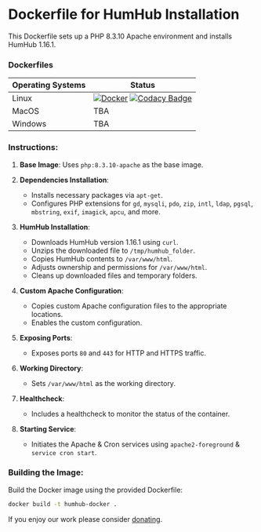 # Dockerfile for HumHub Installation

This Dockerfile sets up a PHP 8.3.10 Apache environment and installs HumHub 1.16.1.

### Dockerfiles
| Operating Systems | Status |
|-------------------|--------|
| Linux             | [![Docker](https://github.com/GreenMeteor/humhub-docker/actions/workflows/docker.yml/badge.svg?branch=main&event=push)](https://github.com/GreenMeteor/humhub-docker/actions/workflows/docker.yml) [![Codacy Badge](https://app.codacy.com/project/badge/Grade/b2581f3610ad4c418d44e8c325ca7f28)](https://app.codacy.com/gh/GreenMeteor/humhub-docker/dashboard?utm_source=gh&utm_medium=referral&utm_content=&utm_campaign=Badge_grade) |
| MacOS             | TBA    |
| Windows           | TBA    |

### Instructions:

1. **Base Image**: Uses `php:8.3.10-apache` as the base image.

2. **Dependencies Installation**:
   - Installs necessary packages via `apt-get`.
   - Configures PHP extensions for `gd`, `mysqli`, `pdo`, `zip`, `intl`, `ldap`, `pgsql`, `mbstring`, `exif`, `imagick`, `apcu`, and more.

3. **HumHub Installation**:
   - Downloads HumHub version 1.16.1 using `curl`.
   - Unzips the downloaded file to `/tmp/humhub_folder`.
   - Copies HumHub contents to `/var/www/html`.
   - Adjusts ownership and permissions for `/var/www/html`.
   - Cleans up downloaded files and temporary folders.

4. **Custom Apache Configuration**:
   - Copies custom Apache configuration files to the appropriate locations.
   - Enables the custom configuration.

5. **Exposing Ports**:
   - Exposes ports `80` and `443` for HTTP and HTTPS traffic.

6. **Working Directory**:
   - Sets `/var/www/html` as the working directory.

7. **Healthcheck**:
   - Includes a healthcheck to monitor the status of the container.

8. **Starting Service**:
   - Initiates the Apache & Cron services using `apache2-foreground` & `service cron start`.

### Building the Image:

Build the Docker image using the provided Dockerfile:

```bash
docker build -t humhub-docker .
```

If you enjoy our work please consider [donating](https://donate.stripe.com/00g7uJ4gb7UZePu8wM).
